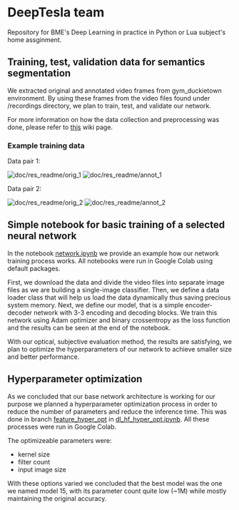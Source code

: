 # DeepTesla team 
Repository for BME's Deep Learning in practice in Python or Lua subject's home assginment.

## Training, test, validation data for semantics segmentation
We extracted original and annotated video frames from gym_duckietown environment. By using these frames from the video files found under /recordings directory, we plan to train, test, and validate our network.

For more information on how the data collection and preprocessing was done, please refer to [this](https://github.com/DeepTesla/deep_learning_hf/wiki/Data-used-for-training,-testing-and-validating-the-network) wiki page.

### Example training data
Data pair 1:

![doc/res_readme/orig_1](https://raw.githubusercontent.com/DeepTesla/deep_learning_hf/data/doc/res_readme/orig_1.jpg)
![doc/res_readme/annot_1](https://raw.githubusercontent.com/DeepTesla/deep_learning_hf/data/doc/res_readme/annot_1.jpg)

Data pair 2:

![doc/res_readme/orig_2](https://raw.githubusercontent.com/DeepTesla/deep_learning_hf/data/doc/res_readme/orig_2.jpg)
![doc/res_readme/annot_2](https://raw.githubusercontent.com/DeepTesla/deep_learning_hf/data/doc/res_readme/annot_2.jpg)

## Simple notebook for basic training of a selected neural network
In the notebook [network.ipynb](https://github.com/DeepTesla/deep_learning_hf/blob/master/network.ipynb) we provide an example how our network training process works. All notebooks were run in Google Colab using default packages.

First, we download the data and divide the video files into separate image files as we are building a single-image classifier. Then, we define a data loader class that will help us load the data dynamically thus saving precious system memory. Next, we define our model, that is a simple encoder-decoder network with 3-3 encoding and decoding blocks. We train this network using Adam optimizer and binary crossentropy as the loss function and the results can be seen at the end of the notebook.

With our optical, subjective evaluation method, the results are satisfying, we plan to optimize the hyperparameters of our network to achieve smaller size and better performance.

## Hyperparameter optimization
As we concluded that our base network architecture is working for our purpose we planned a hyperparameter optimization process in order to reduce the number of parameters and reduce the inference time. This was done in branch [feature_hyper_opt](https://github.com/DeepTesla/deep_learning_hf/tree/feature_hyper_opt) in [dl_hf_hyper_opt.ipynb](https://github.com/DeepTesla/deep_learning_hf/blob/feature_hyper_opt/dl_hf_hyper_opt.ipynb). All these processes were run in Google Colab.

The optimizeable parameters were:
- kernel size
- filter count
- input image size

With these options varied we concluded that the best model was the one we named model 15, with its parameter count quite low (~1M) while mostly maintaining the original accuracy.

